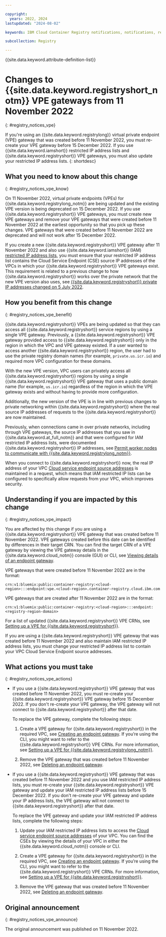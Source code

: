```yaml
---

copyright:
  years: 2022, 2024
lastupdated: "2024-08-02"

keywords: IBM Cloud Container Registry notifications, notifications, registry, changes, vpe

subcollection: Registry

---
```


{{site.data.keyword.attribute-definition-list}}

# Changes to {{site.data.keyword.registryshort_notm}} VPE gateways from 11 November 2022
{: #registry_notices_vpe}

If you're using an {{site.data.keyword.registrylong}} virtual private endpoint (VPE) gateway that was created before 11 November 2022, you must re-create your VPE gateway before 15 December 2022. If you use {{site.data.keyword.iamshort}} restricted IP address lists and {{site.data.keyword.registryshort}} VPE gateways, you must also update your restricted IP address lists.
{: shortdesc}

## What you need to know about this change
{: #registry_notices_vpe_know}

On 11 November 2022, virtual private endpoints (VPEs) for {{site.data.keyword.registrylong_notm}} are being updated and the existing VPE version is being deprecated on 15 December 2022. If you use {{site.data.keyword.registryshort}} VPE gateways, you must create new VPE gateways and remove your VPE gateways that were created before 11 November 2022 at the earliest opportunity so that you pick up these changes. VPE gateways that were created before 11 November 2022 are deprecated and will not work after 15 December 2022.

If you create a new {{site.data.keyword.registryshort}} VPE gateway after 11 November 2022 and also use {{site.data.keyword.iamshort}} (IAM) [restricted IP address lists](/docs/account?topic=account-ips&interface=ui), you must ensure that your restricted IP address list contains the Cloud Service Endpoint (CSE) source IP addresses of the VPCs in which your {{site.data.keyword.registryshort}} VPE gateways exist. This requirement is related to a previous change to how {{site.data.keyword.registryshort}} works over the private network that the new VPE version also uses, see [{{site.data.keyword.registryshort}} private IP addresses changed on 5 July 2022](/docs/Registry?topic=Registry-registry_notices_iam_private_network).

## How you benefit from this change
{: #registry_notices_vpe_benefit}

{{site.data.keyword.registryshort}} VPEs are being updated so that they can access all {{site.data.keyword.registryshort}} service regions by using a single VPE gateway. Previously, a {{site.data.keyword.registryshort}} VPE gateway provided access to {{site.data.keyword.registryshort}} only in the region in which the VPC and VPE gateway existed. If a user wanted to access another {{site.data.keyword.registryshort}} region, the user had to use the private registry domain names (for example, `private.us.icr.io`) and required more VPC configuration for these domains.

With the new VPE version, VPC users can privately access all {{site.data.keyword.registryshort}} regions by using a single {{site.data.keyword.registryshort}} VPE gateway that uses a public domain name (for example, `us.icr.io`) regardless of the region in which the VPE gateway exists and without having to provide more configuration.

Additionally, the new version of the VPE is in line with previous changes to private networking within {{site.data.keyword.registryshort}} where the real source IP addresses of requests to the {{site.data.keyword.registryshort}} are now maintained.

Previously, when connections came in over private networks, including through VPE gateways, the source IP addresses that you saw in {{site.data.keyword.at_full_notm}} and that were configured for IAM restricted IP address lists, were documented {{site.data.keyword.registryshort}} IP addresses, see [Permit worker nodes to communicate with {{site.data.keyword.registrylong_notm}}](/docs/containers?topic=containers-firewall#firewall_private_container_registry).

When you connect to {{site.data.keyword.registryshort}} now, the real IP address of your VPC [Cloud service endpoint source addresses](/docs/vpc?topic=vpc-vpc-behind-the-curtain#cse-source-addresses) is maintained in a request, which means that IAM restricted IP lists can be configured to specifically allow requests from your VPC, which improves security.

## Understanding if you are impacted by this change
{: #registry_notices_vpe_impact}

You are affected by this change if you are using a {{site.data.keyword.registryshort}} VPE gateway that was created before 11 November 2022. VPE gateways created before this date can be identified by differences in their target CRN. You can find the target CRN of a VPE gateway by viewing the VPE gateway details in the {{site.data.keyword.cloud_notm}} console (GUI) or CLI, see [Viewing details of an endpoint gateway](/docs/vpc?topic=vpc-vpe-viewing-details-of-an-endpoint-gateway&interface=ui).

VPE gateways that were created before 11 November 2022 are in the format:

`crn:v1:bluemix:public:container-registry:<cloud-region>:::endpoint:vpe.<cloud-region>.container-registry.cloud.ibm.com`

VPE gateways that are created after 11 November 2022 are in the format:

`crn:v1:bluemix:public:container-registry:<cloud-region>:::endpoint:<registry-region-domain>`

For a list of updated {{site.data.keyword.registryshort}} VPE CRNs, see [Setting up a VPE for {{site.data.keyword.registryshort}}](/docs/Registry?topic=Registry-registry_vpe#registry_vpe_endpoint_setup).

If you are using a {{site.data.keyword.registryshort}} VPE gateway that was created before 11 November 2022 and also maintain IAM restricted IP address lists, you must change your restricted IP address list to contain your VPC Cloud Service Endpoint source addresses.

## What actions you must take
{: #registry_notices_vpe_actions}

- If you use a {{site.data.keyword.registryshort}} VPE gateway that was created before 11 November 2022, you must re-create your {{site.data.keyword.registryshort}} VPE gateway before 15 December 2022. If you don't re-create your VPE gateway, the VPE gateway will not connect to {{site.data.keyword.registryshort}} after that date.

    To replace the VPE gateway, complete the following steps:

    1. Create a VPE gateway for {{site.data.keyword.registryshort}} in the required VPC, see [Creating an endpoint gateway](/docs/vpc?topic=vpc-ordering-endpoint-gateway&interface=ui). If you’re using the CLI, you might want to refer to the {{site.data.keyword.registryshort}} VPE CRNs. For more information, see [Setting up a VPE for {{site.data.keyword.registrylong_notm}}](/docs/Registry?topic=Registry-registry_vpe#registry_vpe_endpoint_setup).

    2. Remove the VPE gateway that was created before 11 November 2022, see [Deleting an endpoint gateway](/docs/vpc?topic=vpc-vpe-deleting-ui-cli-api&interface=ui).

- If you use a {{site.data.keyword.registryshort}} VPE gateway that was created before 11 November 2022 and you use IAM restricted IP address lists, you must re-create your {{site.data.keyword.registryshort}} VPE gateway and update your IAM restricted IP address lists before 15 December 2022. If you don't re-create your VPE gateway and update your IP address lists, the VPE gateway will not connect to {{site.data.keyword.registryshort}} after that date.

    To replace the VPE gateway and update your IAM restricted IP address lists, complete the following steps:

    1. Update your IAM restricted IP address lists to access the [Cloud service endpoint source addresses](/docs/vpc?topic=vpc-vpc-behind-the-curtain#cse-source-addresses) of your VPC. You can find the CSEs by viewing the details of your VPC in either the {{site.data.keyword.cloud_notm}} console or CLI.

    2. Create a VPE gateway for {{site.data.keyword.registryshort}} in the required VPC, see [Creating an endpoint gateway](/docs/vpc?topic=vpc-ordering-endpoint-gateway&interface=ui). If you’re using the CLI, you might want to refer to the {{site.data.keyword.registryshort}} VPE CRNs. For more information, see [Setting up a VPE for {{site.data.keyword.registryshort}}](/docs/Registry?topic=Registry-registry_vpe#registry_vpe_endpoint_setup).

    3. Remove the VPE gateway that was created before 11 November 2022, see [Deleting an endpoint gateway](/docs/vpc?topic=vpc-vpe-deleting-ui-cli-api&interface=ui).

## Original announcement
{: #registry_notices_vpe_announce}

The original announcement was published on 11 November 2022.
